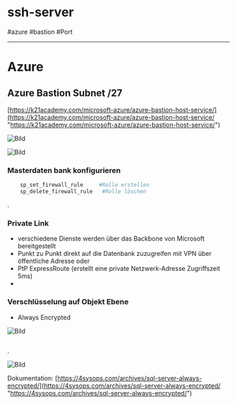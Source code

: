 # ssh-server

#azure 
#bastion
#Port 
______________

# Azure
## Azure Bastion Subnet /27

[https://k21academy.com/microsoft-azure/azure-bastion-host-service/](https://k21academy.com/microsoft-azure/azure-bastion-host-service/ "https://k21academy.com/microsoft-azure/azure-bastion-host-service/")

![Bild]( C:\working-directory\Azure\screen\Azure-dbAzure-Bastion-Subnet27.png)


![Bild]( C:\working-directory\Azure\screen\Azure-dbTDEsynchronerKeyPass.png)

### Masterdaten bank konfigurieren

```bash
	sp_set_firewall_rule     #Rolle erstellen
	sp_delete_firewall_rule   #Rolle löschen
```
.


### Private Link

- verschiedene Dienste werden über das Backbone von Microsoft bereitgestellt
- Punkt zu Punkt direkt auf die Datenbank zuzugreifen mit VPN über öffentliche Adresse oder
- PtP ExpressRoute (erstellt eine private Netzwerk-Adresse Zugriffszeit 5ms)
- 


### Verschlüsselung auf Objekt Ebene

- Always Encrypted

![Bild]( C:\working-directory\Azure\screen\Azure-db-always-encrypted.png)
```bash

```
.

![Bild]( C:\working-directory\Azure\screen\Azure-db-always-encrypted-verschlüsseln.png)

Dokumentation: [https://4sysops.com/archives/sql-server-always-encrypted/](https://4sysops.com/archives/sql-server-always-encrypted/ "https://4sysops.com/archives/sql-server-always-encrypted/")


